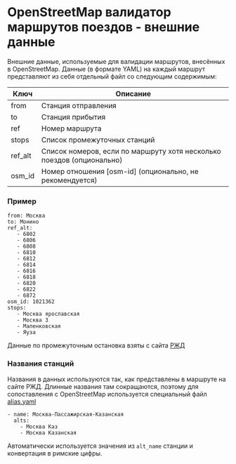 ﻿# OpenStreetMap валидатор маршрутов поездов - внешние данные

Внешние данные, используемые для валидации маршрутов, внесённых в OpenStreetMap.
Данные (в формате YAML) на каждый маршрут представляют из себя отдельный файл со следующим содержимым:

| Ключ | Описание |
| ---- | -------- |
| from | Станция отправления |
| to | Станция прибытия |
| ref | Номер маршрута |
| stops | Список промежуточных станций |
| ref_alt | Список номеров, если по маршруту хотя несколько поездов (опционально) |
| osm_id | Номер отношения [osm-id] (опционально, не рекомендуется) |
 
### Пример

 ```
from: Москва
to: Монино
ref_alt:
    - 6802
    - 6806
    - 6808
    - 6810
    - 6812
    - 6814
    - 6816
    - 6818
    - 6820
    - 6822
    - 6872
osm_id: 1021362
stops:
    - Москва ярославская
    - Москва 3
    - Маленковская
    - Яуза
 ```

Данные по промежуточным остановка взяты с сайта [РЖД](https://pass.rzd.ru)

### Названия станций

Названия в данных используются так, как представлены в маршруте на сайте РЖД. Длинные названия там сокращаются, поэтому для сопоставления с OpenStreetMap используется специальный файл [alias.yaml][aliasY]

```
- name: Москва-Пассажирская-Казанская
  alts:
    - Москва Каз
    - Москва Казанская
```

Автоматически используется значения из `alt_name` станции и конвертация в римские цифры.

   [aliasY]: <https://github.com/freeExec/TBSR-external-data/blob/master/alias.yaml>